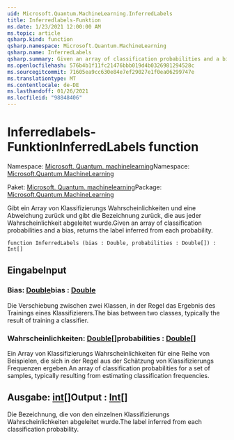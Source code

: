 ```yaml
---
uid: Microsoft.Quantum.MachineLearning.InferredLabels
title: Inferredlabels-Funktion
ms.date: 1/23/2021 12:00:00 AM
ms.topic: article
qsharp.kind: function
qsharp.namespace: Microsoft.Quantum.MachineLearning
qsharp.name: InferredLabels
qsharp.summary: Given an array of classification probabilities and a bias, returns the label inferred from each probability.
ms.openlocfilehash: 576b4b1f11fc21476bbb019d4b0326981294528c
ms.sourcegitcommit: 71605ea9cc630e84e7ef29027e1f0ea06299747e
ms.translationtype: MT
ms.contentlocale: de-DE
ms.lasthandoff: 01/26/2021
ms.locfileid: "98848406"
---
```

# <a name="inferredlabels-function"></a><span data-ttu-id="8a85f-102">Inferredlabels-Funktion</span><span class="sxs-lookup"><span data-stu-id="8a85f-102">InferredLabels function</span></span>

<span data-ttu-id="8a85f-103">Namespace: [Microsoft. Quantum. machinelearning](xref:Microsoft.Quantum.MachineLearning)</span><span class="sxs-lookup"><span data-stu-id="8a85f-103">Namespace: [Microsoft.Quantum.MachineLearning](xref:Microsoft.Quantum.MachineLearning)</span></span>

<span data-ttu-id="8a85f-104">Paket: [Microsoft. Quantum. machinelearning](https://nuget.org/packages/Microsoft.Quantum.MachineLearning)</span><span class="sxs-lookup"><span data-stu-id="8a85f-104">Package: [Microsoft.Quantum.MachineLearning](https://nuget.org/packages/Microsoft.Quantum.MachineLearning)</span></span>


<span data-ttu-id="8a85f-105">Gibt ein Array von Klassifizierungs Wahrscheinlichkeiten und eine Abweichung zurück und gibt die Bezeichnung zurück, die aus jeder Wahrscheinlichkeit abgeleitet wurde.</span><span class="sxs-lookup"><span data-stu-id="8a85f-105">Given an array of classification probabilities and a bias, returns the label inferred from each probability.</span></span>

```qsharp
function InferredLabels (bias : Double, probabilities : Double[]) : Int[]
```


## <a name="input"></a><span data-ttu-id="8a85f-106">Eingabe</span><span class="sxs-lookup"><span data-stu-id="8a85f-106">Input</span></span>

### <a name="bias--double"></a><span data-ttu-id="8a85f-107">Bias: [Double](xref:microsoft.quantum.lang-ref.double)</span><span class="sxs-lookup"><span data-stu-id="8a85f-107">bias : [Double](xref:microsoft.quantum.lang-ref.double)</span></span>

<span data-ttu-id="8a85f-108">Die Verschiebung zwischen zwei Klassen, in der Regel das Ergebnis des Trainings eines Klassifizierers.</span><span class="sxs-lookup"><span data-stu-id="8a85f-108">The bias between two classes, typically the result of training a classifier.</span></span>


### <a name="probabilities--double"></a><span data-ttu-id="8a85f-109">Wahrscheinlichkeiten: [Double](xref:microsoft.quantum.lang-ref.double)[]</span><span class="sxs-lookup"><span data-stu-id="8a85f-109">probabilities : [Double](xref:microsoft.quantum.lang-ref.double)[]</span></span>

<span data-ttu-id="8a85f-110">Ein Array von Klassifizierungs Wahrscheinlichkeiten für eine Reihe von Beispielen, die sich in der Regel aus der Schätzung von Klassifizierungs Frequenzen ergeben.</span><span class="sxs-lookup"><span data-stu-id="8a85f-110">An array of classification probabilities for a set of samples, typically resulting from estimating classification frequencies.</span></span>



## <a name="output--int"></a><span data-ttu-id="8a85f-111">Ausgabe: [int](xref:microsoft.quantum.lang-ref.int)[]</span><span class="sxs-lookup"><span data-stu-id="8a85f-111">Output : [Int](xref:microsoft.quantum.lang-ref.int)[]</span></span>

<span data-ttu-id="8a85f-112">Die Bezeichnung, die von den einzelnen Klassifizierungs Wahrscheinlichkeiten abgeleitet wurde.</span><span class="sxs-lookup"><span data-stu-id="8a85f-112">The label inferred from each classification probability.</span></span>